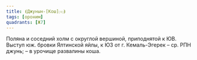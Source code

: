 ```yaml
---
title: ⦗Джунын-[Кош]⒯⦘
tags: [ороним]
quadrants: [Ж7]
---
```


Поляна и соседний холм с округлой вершиной, приподнятой к ЮВ. Выступ юж. бровки
Ялтинской яйлы, к ЮЗ от г. Кемаль-Эгерек – ср. РПН джунь; – в урочище развалины
коша.
